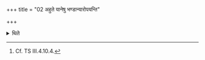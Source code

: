 +++
title = "02 अहुते यानेषु भण्डान्यारोपयन्ति"

+++

<details><summary>थिते</summary>

2. Before the libation is offered, (the servents) keep the household materials on the carts.[^1]  


[^1]: Cf. TS III.4.10.4.
</details>
